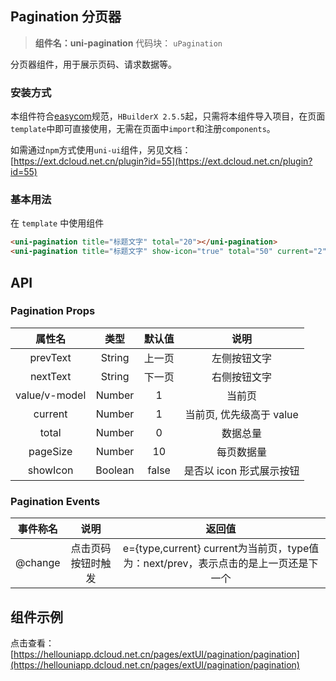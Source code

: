 

## Pagination 分页器
> **组件名：uni-pagination**
> 代码块： `uPagination`


分页器组件，用于展示页码、请求数据等。

### 安装方式

本组件符合[easycom](https://uniapp.dcloud.io/collocation/pages?id=easycom)规范，`HBuilderX 2.5.5`起，只需将本组件导入项目，在页面`template`中即可直接使用，无需在页面中`import`和注册`components`。

如需通过`npm`方式使用`uni-ui`组件，另见文档：[https://ext.dcloud.net.cn/plugin?id=55](https://ext.dcloud.net.cn/plugin?id=55)

### 基本用法

在 ``template`` 中使用组件

```html
<uni-pagination title="标题文字" total="20"></uni-pagination>
<uni-pagination title="标题文字" show-icon="true" total="50" current="2"></uni-pagination>
```

## API

### Pagination Props

|属性名		|类型	|默认值	|说明						|
|:-:		|:-:	|:-:	|:-:						|
|prevText	|String	|上一页	|左侧按钮文字				|
|nextText	|String	|下一页	|右侧按钮文字				|
|value/v-model	|Number	|1		|当前页						|
|current	|Number	|1		|当前页, 优先级高于 value						|
|total		|Number	|0		|数据总量					|
|pageSize	|Number	|10		|每页数据量					|
|showIcon	|Boolean|false	|是否以 icon 形式展示按钮	|


### Pagination Events

|事件称名	|说明				|返回值																		|
|:-:		|:-:				|:-:																				|
|@change|点击页码按钮时触发	|e={type,current} current为当前页，type值为：next/prev，表示点击的是上一页还是下一个	|


## 组件示例

点击查看：[https://hellouniapp.dcloud.net.cn/pages/extUI/pagination/pagination](https://hellouniapp.dcloud.net.cn/pages/extUI/pagination/pagination)